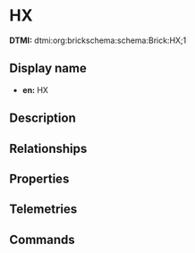 # HX
**DTMI:** dtmi:org:brickschema:schema:Brick:HX;1
## Display name
- **en:** HX
## Description
## Relationships
## Properties
## Telemetries
## Commands
